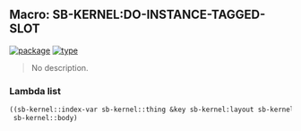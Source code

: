 ## Macro: SB-KERNEL:DO-INSTANCE-TAGGED-SLOT
[![package](https://img.shields.io/badge/Package-SB--KERNEL-5f9ea0.svg?style=social&colorA=999999)](../) [![type](https://img.shields.io/badge/Type-Macro-5f9ea0.svg?style=social&colorA=999999)](../#macro) 

> No description.

### Lambda list
```cl
((sb-kernel::index-var sb-kernel::thing &key sb-kernel:layout sb-kernel::pad) &body
 sb-kernel::body)
```
